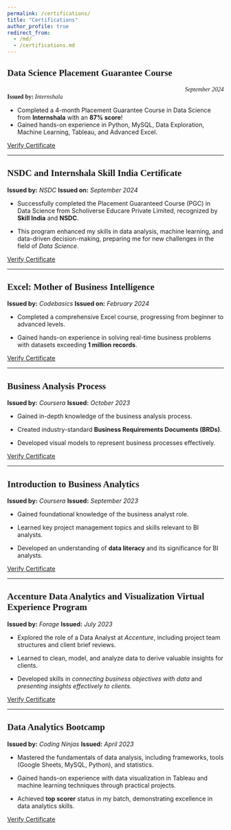 ```yaml
---
permalink: /certifications/
title: "Certifications"
author_profile: true
redirect_from: 
  - /md/
  - /certifications.md
---
```


## <span style="font-family: Cambria;"> Data Science Placement Guarantee Course </span> 
<span style="float: right; font-family: Cambria;">*September 2024*</span>  
<span style="font-family: Cambria;">**Issued by:** *Internshala*</span>

* Completed a 4-month Placement Guarantee Course in Data Science from **Internshala** with an **87% score**!
* Gained hands-on experience in Python, MySQL, Data Exploration, Machine Learning, Tableau, and Advanced Excel.

[Verify Certificate](https://trainings.internshala.com/verify-certificate/?certificate_number=4w6svllbkhb)

---

## <span style = "font-family: Cambria;"> NSDC and Internshala Skill India Certificate </span>

**Issued by:** *NSDC*
**Issued on:** *September 2024*

* Successfully completed the Placement Guaranteed Course (PGC) in Data Science from Scholiverse Educare Private Limited, recognized by **Skill India** and **NSDC**.

* This program enhanced my skills in data analysis, machine learning, and data-driven decision-making, preparing me for new challenges in the field of *Data Science*.


[Verify Certificate](https://admin.skillindiadigital.gov.in/documentverificationbyQR?content=P0NhbmRpZGF0ZSBOYW1lID0gREVFUEFLIEJIQVRUJiZDYW5kaWRhdGUgSWQgPSBDQU5fMzE2MTY0NDcmJlRQIElkID0gVFAxNjc2MjEmJlRDIE5hbWUgPSBJTlRFUk5TSEFMQSBUUkFJTklOR1MmJkJhdGNoSWQgPSAyNTc5NTk1JiZEb2N1bWVudCBJRCA9IDJHMzVDRFZGMFE4MjYwWjAmJlRDIEFkZHJlc3MgPSBCLTYxMCYmVU5JVEVDSCBCVVNJTkVTUyBaT05FJiZTT1VUSCBDSVRZIElJJiZTRUMtNTAtMTIyMDE4LiYmRG9jdW1lbnQgPSBjZXJ0aWZpY2F0ZSYmSXNzdWFuY2UgRGF0ZSA9IDExLzA5LzIwMjQ%3D)

---

## <span style = "font-family: Cambria;"> Excel: Mother of Business Intelligence </span>

**Issued by:** *Codebasics*
**Issued on:** *February 2024*

* Completed a comprehensive Excel course, progressing from beginner to advanced levels.

* Gained hands-on experience in solving real-time business problems with datasets exceeding **1 million records**.

[Verify Certificate](https://codebasics.io/certificate/CB-51-216288)

---

## <span style = "font-family: Cambria;"> Business Analysis Process </span>

**Issued by:** *Coursera*
**Issued:** *October 2023*

* Gained in-depth knowledge of the business analysis process.

* Created industry-standard **Business Requirements Documents (BRDs)**.

* Developed visual models to represent business processes effectively.

[Verify Certificate](https://www.coursera.org/account/accomplishments/verify/FLRH93Y9CQRK)

---

## <span style = "font-family: Cambria;"> Introduction to Business Analytics </span>

**Issued by:** *Coursera*
**Issued:** *September 2023*

* Gained foundational knowledge of the business analyst role.

* Learned key project management topics and skills relevant to BI analysts.

* Developed an understanding of **data literacy** and its significance for BI analysts.

[Verify Certificate](https://www.coursera.org/account/accomplishments/verify/GZHJ5Y48URNR)

---

## <span style = "font-family: Cambria;"> Accenture Data Analytics and Visualization Virtual Experience Program </span>

**Issued by:** *Forage*
**Issued:** *July 2023*

* Explored the role of a Data Analyst at *Accenture*, including project team structures and client brief reviews.

* Learned to clean, model, and analyze data to derive valuable insights for clients.

* Developed skills in *connecting business objectives with data* and *presenting insights effectively to clients*.

[Verify Certificate](https://forage-uploads-prod.s3.amazonaws.com/completion-certificates/Accenture%20North%20America/hzmoNKtzvAzXsEqx8_Accenture%20North%20America_dzt9pRFijWWqdd8yK_1689571645003_completion_certificate.pdf)

---

## <span style = "font-family: Cambria;"> Data Analytics Bootcamp </span>

**Issued by:** *Coding Ninjas*
**Issued:** *April 2023*

* Mastered the fundamentals of data analysis, including frameworks, tools (Google Sheets, MySQL, Python), and statistics.

* Gained hands-on experience with data visualization in Tableau and machine learning techniques through practical projects.

* Achieved **top scorer** status in my batch, demonstrating excellence in data analytics skills.

[Verify Certificate](https://certificate.codingninjas.com/verify/3de09afaeafceac1)
